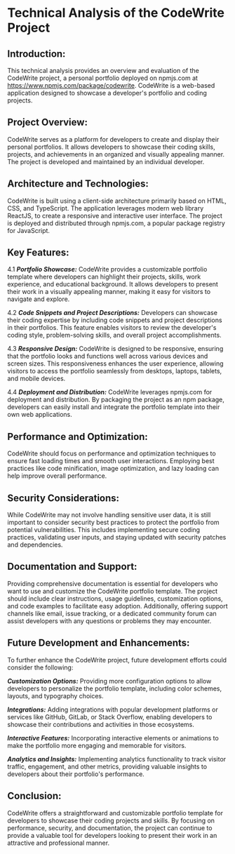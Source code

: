 # Technical Analysis of the CodeWrite Project

## Introduction:

This technical analysis provides an overview and evaluation of the CodeWrite project, a personal portfolio deployed on npmjs.com at https://www.npmjs.com/package/codewrite. CodeWrite is a web-based application designed to showcase a developer's portfolio and coding projects.

## Project Overview:

CodeWrite serves as a platform for developers to create and display their personal portfolios. It allows developers to showcase their coding skills, projects, and achievements in an organized and visually appealing manner. The project is developed and maintained by an individual developer.

## Architecture and Technologies:

CodeWrite is built using a client-side architecture primarily based on HTML, CSS, and TypeScript. The application leverages modern web library ReactJS, to create a responsive and interactive user interface. The project is deployed and distributed through npmjs.com, a popular package registry for JavaScript.

## Key Features:

4.1 **_Portfolio Showcase:_** CodeWrite provides a customizable portfolio template where developers can highlight their projects, skills, work experience, and educational background. It allows developers to present their work in a visually appealing manner, making it easy for visitors to navigate and explore.

4.2 **_Code Snippets and Project Descriptions:_** Developers can showcase their coding expertise by including code snippets and project descriptions in their portfolios. This feature enables visitors to review the developer's coding style, problem-solving skills, and overall project accomplishments.

4.3 **_Responsive Design:_** CodeWrite is designed to be responsive, ensuring that the portfolio looks and functions well across various devices and screen sizes. This responsiveness enhances the user experience, allowing visitors to access the portfolio seamlessly from desktops, laptops, tablets, and mobile devices.

4.4 **_Deployment and Distribution:_** CodeWrite leverages npmjs.com for deployment and distribution. By packaging the project as an npm package, developers can easily install and integrate the portfolio template into their own web applications.

## Performance and Optimization:

CodeWrite should focus on performance and optimization techniques to ensure fast loading times and smooth user interactions. Employing best practices like code minification, image optimization, and lazy loading can help improve overall performance.

## Security Considerations:

While CodeWrite may not involve handling sensitive user data, it is still important to consider security best practices to protect the portfolio from potential vulnerabilities. This includes implementing secure coding practices, validating user inputs, and staying updated with security patches and dependencies.

## Documentation and Support:

Providing comprehensive documentation is essential for developers who want to use and customize the CodeWrite portfolio template. The project should include clear instructions, usage guidelines, customization options, and code examples to facilitate easy adoption. Additionally, offering support channels like email, issue tracking, or a dedicated community forum can assist developers with any questions or problems they may encounter.

## Future Development and Enhancements:

To further enhance the CodeWrite project, future development efforts could consider the following:

**_Customization Options:_** Providing more configuration options to allow developers to personalize the portfolio template, including color schemes, layouts, and typography choices.

**_Integrations:_** Adding integrations with popular development platforms or services like GitHub, GitLab, or Stack Overflow, enabling developers to showcase their contributions and activities in those ecosystems.

**_Interactive Features:_** Incorporating interactive elements or animations to make the portfolio more engaging and memorable for visitors.

**_Analytics and Insights:_** Implementing analytics functionality to track visitor traffic, engagement, and other metrics, providing valuable insights to developers about their portfolio's performance.

## Conclusion:

CodeWrite offers a straightforward and customizable portfolio template for developers to showcase their coding projects and skills. By focusing on performance, security, and documentation, the project can continue to provide a valuable tool for developers looking to present their work in an attractive and professional manner.
